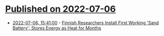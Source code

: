 # [Published on 2022-07-06](index.md)

* [2022-07-06, 15:41:00](https://soylentnews.org/article.pl?sid=22/07/05/2218207&from=rss) - [Finnish Researchers Install First Working 'Sand Battery'; Stores Energy as Heat for Months](https://soylentnews.org/article.pl?sid=22/07/05/2218207&from=rss)
